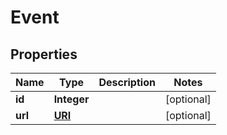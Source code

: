 

# Event

## Properties

Name | Type | Description | Notes
------------ | ------------- | ------------- | -------------
**id** | **Integer** |  |  [optional]
**url** | [**URI**](URI.md) |  |  [optional]



